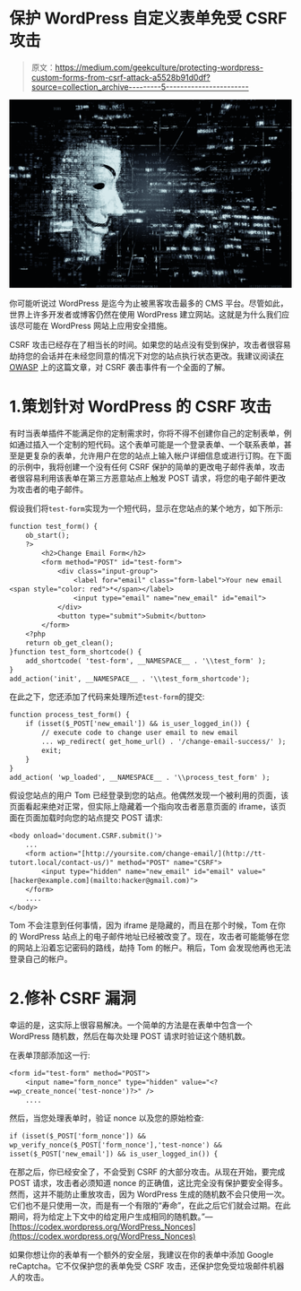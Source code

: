 # 保护 WordPress 自定义表单免受 CSRF 攻击

> 原文：<https://medium.com/geekculture/protecting-wordpress-custom-forms-from-csrf-attack-a5528b91d0df?source=collection_archive---------5----------------------->

![](img/3acae56ddaa510f3847c4542ab8b5bdc.png)

你可能听说过 WordPress 是迄今为止被黑客攻击最多的 CMS 平台。尽管如此，世界上许多开发者或博客仍然在使用 WordPress 建立网站。这就是为什么我们应该尽可能在 WordPress 网站上应用安全措施。

CSRF 攻击已经存在了相当长的时间。如果您的站点没有受到保护，攻击者很容易劫持您的会话并在未经您同意的情况下对您的站点执行状态更改。我建议阅读[在 OWASP](https://owasp.org/www-community/attacks/csrf) 上的这篇文章，对 CSRF 袭击事件有一个全面的了解。

# 1.策划针对 WordPress 的 CSRF 攻击

有时当表单插件不能满足你的定制需求时，你将不得不创建你自己的定制表单，例如通过插入一个定制的短代码。这个表单可能是一个登录表单、一个联系表单，甚至是更复杂的表单，允许用户在您的站点上输入帐户详细信息或进行订购。在下面的示例中，我将创建一个没有任何 CSRF 保护的简单的更改电子邮件表单，攻击者很容易利用该表单在第三方恶意站点上触发 POST 请求，将您的电子邮件更改为攻击者的电子邮件。

假设我们将`test-form`实现为一个短代码，显示在您站点的某个地方，如下所示:

```
function test_form() {
    ob_start();
    ?>
        <h2>Change Email Form</h2>
        <form method="POST" id="test-form">
            <div class="input-group">
                <label for="email" class="form-label">Your new email <span style="color: red">*</span></label>
                <input type="email" name="new_email" id="email">
            </div>
            <button type="submit">Submit</button>
        </form>
    <?php
    return ob_get_clean();
}function test_form_shortcode() {
    add_shortcode( 'test-form', __NAMESPACE__ . '\\test_form' );
}
add_action('init', __NAMESPACE__ . '\\test_form_shortcode');
```

在此之下，您还添加了代码来处理所述`test-form`的提交:

```
function process_test_form() {
    if (isset($_POST['new_email']) && is_user_logged_in()) {
        // execute code to change user email to new email
        ... wp_redirect( get_home_url() . '/change-email-success/' );
        exit;
    }
}
add_action( 'wp_loaded', __NAMESPACE__ . '\\process_test_form' );
```

假设您站点的用户 Tom 已经登录到您的站点。他偶然发现一个被利用的页面，该页面看起来绝对正常，但实际上隐藏着一个指向攻击者恶意页面的 iframe，该页面在页面加载时向您的站点提交 POST 请求:

```
<body onload='document.CSRF.submit()'>
    ...
    <form action="[http://yoursite.com/change-email/](http://tt-tutort.local/contact-us/)" method="POST" name="CSRF">
        <input type="hidden" name="new_email" id="email" value="[hacker@example.com](mailto:hacker@gmail.com)">
    </form>
    ....
</body>
```

Tom 不会注意到任何事情，因为 iframe 是隐藏的，而且在那个时候，Tom 在你的 WordPress 站点上的电子邮件地址已经被改变了。现在，攻击者可能能够在您的网站上沿着忘记密码的路线，劫持 Tom 的帐户。稍后，Tom 会发现他再也无法登录自己的帐户。

# 2.修补 CSRF 漏洞

幸运的是，这实际上很容易解决。一个简单的方法是在表单中包含一个 WordPress 随机数，然后在每次处理 POST 请求时验证这个随机数。

在表单顶部添加这一行:

```
<form id="test-form" method="POST">
    <input name="form_nonce" type="hidden" value="<?=wp_create_nonce('test-nonce')?>" />
    ....
```

然后，当您处理表单时，验证 nonce 以及您的原始检查:

```
if (isset($_POST['form_nonce']) && wp_verify_nonce($_POST['form_nonce'],'test-nonce') && isset($_POST['new_email']) && is_user_logged_in()) {
```

在那之后，你已经安全了，不会受到 CSRF 的大部分攻击。从现在开始，要完成 POST 请求，攻击者必须知道 nonce 的正确值，这比完全没有保护要安全得多。然而，这并不能防止重放攻击，因为 WordPress 生成的随机数不会只使用一次。它们也不是只使用一次，而是有一个有限的“寿命”，在此之后它们就会过期。在此期间，将为给定上下文中的给定用户生成相同的随机数。”—[https://codex.wordpress.org/WordPress_Nonces](https://codex.wordpress.org/WordPress_Nonces)

如果你想让你的表单有一个额外的安全层，我建议在你的表单中添加 Google reCaptcha。它不仅保护您的表单免受 CSRF 攻击，还保护您免受垃圾邮件机器人的攻击。